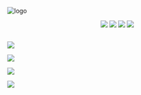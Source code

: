 ![logo](https://i.imgur.com/4U68WtV.png)

<p align="center">
  <a href="https://huds.tf/site/s-HExHUD--3435"><img src="https://i.imgur.com/WAusE3C.png"></a>
  <a href="https://www.teamfortress.tv/59727/hexhud"><img src="https://i.imgur.com/xTQ26gp.png"></a>
  <a href="https://gamebanana.com/mods/298232"><img src="https://i.imgur.com/UzXoexI.png"></a>
  <a href="https://www.editor.criticalflaw.ca/"><img src="https://i.imgur.com/6JJTzkc.png"></a>
</p>

##

<a href="https://imgur.com/a/ENQcIqO"><img src="https://i.imgur.com/QYET2Xn.png"></a>

<a href="https://github.com/Hypnootize/hexhud/wiki"><img src="https://i.imgur.com/1oLfURy.png"></a>

<a href="https://github.com/Hypnootize/hexhud/wiki/Customization"><img src="https://i.imgur.com/UOjsYoR.png"></a>

<a href="https://github.com/Hypnootize/hexhud/wiki/Credits"><img src="https://i.imgur.com/hQYCb0h.png"></a>